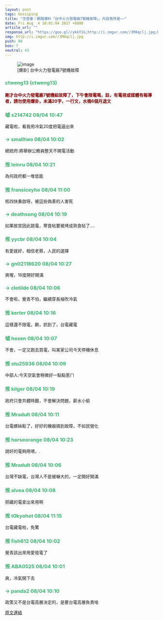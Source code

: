 ```yaml
---
layout: post
tags: Gossiping
title: "怎麼會！網路爆料「台中火力發電廠7號機故障」，內容竟然是⋯⋯"
date: Fri Aug  4 10:01:04 2017 +0800
article_url: ""
response_url: "https://goo.gl//ykkY1G;http://i.imgur.com//3M4qclj.jpg;http://i.imgur.com//tlajfg8.jpg//各位還是人嗎"
img: http://i.imgur.com//3M4qclj.jpg
push: 80
boo: 7
neutral: 43
---
```


<figure>
<img src="http://i.imgur.com//3M4qclj.jpg" alt="image">
<figcaption>
[爆卦] 台中火力發電廠7號機故障
</figcaption>
</figure>



<h3 style="color:MediumSeaGreen;">ctweng13 (ctweng13)</h3>

<h4 style="color:Maroon;">剛才台中火力發電廠7號機組故障了，下午會限電嗎，註，有電視或媒體有報導者，請勿使用爆卦，未滿20字，一行文，水桶6個月退文</h4>

<h3 style="color:MediumSeaGreen;">噓 s214742 08/04 10:47</h3>

<p>藏電啦，看我用冷氣20度把電逼出來</p>

<h3 style="color:MediumSeaGreen;">→ smalltwo 08/04 10:02</h3>

<p>總統府:將舉辦公務員整天不開電活動</p>

<h3 style="color:MediumSeaGreen;">推 leinru 08/04 10:21</h3>

<p>為何政府都一堆低能</p>

<h3 style="color:MediumSeaGreen;">推 fransiceyho 08/04 11:00</h3>

<p>核四快重啟呀，被這些偽善的人害死</p>

<h3 style="color:MediumSeaGreen;">→ deathsong 08/04 10:19</h3>

<p>如果故宮因此跳電，寒食帖要被烤成熟食帖了....</p>

<h3 style="color:MediumSeaGreen;">推 yycbr 08/04 10:04</h3>

<p>有愛就好，相信老蔡，人民的選擇</p>

<h3 style="color:MediumSeaGreen;">→ gn02118620 08/04 10:27</h3>

<p>爽喔，16度開好開滿</p>

<h3 style="color:MediumSeaGreen;">→ clotilde 08/04 10:06</h3>

<p>不會啦，覺青不怕，繼續穿長袖吹冷氣</p>

<h3 style="color:MediumSeaGreen;">推 kerter 08/04 10:16</h3>

<p>這樣還不限電，齁，抓到了，台電藏電</p>

<h3 style="color:MediumSeaGreen;">噓 hosen 08/04 10:07</h3>

<p>不會，一定又跑去買電，叫某家公司今天停機休息</p>

<h3 style="color:MediumSeaGreen;">推 stu25936 08/04 10:09</h3>

<p>中部人:今天空氣會稍微好一點點惹ㄇ</p>

<h3 style="color:MediumSeaGreen;">推 kilger 08/04 10:19</h3>

<p>政府只會共體時艱，不會解決問題，薪水小偷</p>

<h3 style="color:MediumSeaGreen;">推 Mradult 08/04 10:11</h3>

<p>台電螺絲鬆了，好好的機器搞到故障，不如民營化</p>

<h3 style="color:MediumSeaGreen;">推 horseorange 08/04 10:23</h3>

<p>說好的電夠用唷，.</p>

<h3 style="color:MediumSeaGreen;">推 Mradult 08/04 10:06</h3>

<p>台灣不缺電，台灣人不是被嚇大的，一定開好開滿</p>

<h3 style="color:MediumSeaGreen;">推 alvea 08/04 10:08</h3>

<p>把藏的電拿出來用啊</p>

<h3 style="color:MediumSeaGreen;">推 t0kyohot 08/04 11:15</h3>

<p>台電藏電啦，免驚</p>

<h3 style="color:MediumSeaGreen;">推 fish612 08/04 10:02</h3>

<p>覺青該出來用愛發電了</p>

<h3 style="color:MediumSeaGreen;">推 ABA0525 08/04 10:01</h3>

<p>爽，冷氣開下去</p>

<h3 style="color:MediumSeaGreen;">→ panda2 08/04 10:10</h3>

<p>政策又不是台電高層決定的，是要台電高層負責啥</p>

<a href = "https://www.ptt.cc/bbs/Gossiping/M.1501812067.A.808.html">原文連結</a>


